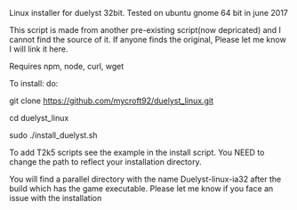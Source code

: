 Linux installer for duelyst 32bit. Tested on ubuntu gnome 64 bit in june 2017

This script is made from another pre-existing script(now depricated) and I cannot find the source of it. If anyone finds the original, Please let me know I will link it here.

Requires npm, node, curl, wget

To install:
 do:

git clone https://github.com/mycroft92/duelyst_linux.git

cd duelyst_linux

sudo ./install_duelyst.sh

To add T2k5 scripts see the example in the install script. You NEED to change the path to reflect your installation directory.

You will find a parallel directory with the name Duelyst-linux-ia32 after the build which has the game executable. 
Please let me know if you face an issue with the installation
